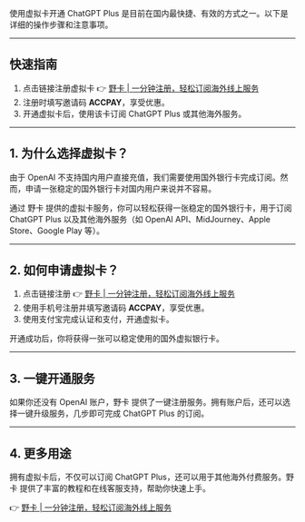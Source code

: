 使用虚拟卡开通 ChatGPT Plus 是目前在国内最快捷、有效的方式之一。以下是详细的操作步骤和注意事项。

---

## 快速指南

1. 点击链接注册虚拟卡 👉 [野卡 | 一分钟注册，轻松订阅海外线上服务](https://bit.ly/bewildcard)
2. 注册时填写邀请码 **ACCPAY**，享受优惠。
3. 开通虚拟卡后，使用该卡订阅 ChatGPT Plus 或其他海外服务。

---

## 1. 为什么选择虚拟卡？

由于 OpenAI 不支持国内用户直接充值，我们需要使用国外银行卡完成订阅。然而，申请一张稳定的国外银行卡对国内用户来说并不容易。

通过 野卡 提供的虚拟卡服务，你可以轻松获得一张稳定的国外银行卡，用于订阅 ChatGPT Plus 以及其他海外服务（如 OpenAI API、MidJourney、Apple Store、Google Play 等）。

---

## 2. 如何申请虚拟卡？

1. 点击链接注册 👉 [野卡 | 一分钟注册，轻松订阅海外线上服务](https://bit.ly/bewildcard)
2. 使用手机号注册并填写邀请码 **ACCPAY**，享受优惠。
3. 使用支付宝完成认证和支付，开通虚拟卡。

开通成功后，你将获得一张可以稳定使用的国外虚拟银行卡。

---

## 3. 一键开通服务

如果你还没有 OpenAI 账户，野卡 提供了一键注册服务。拥有账户后，还可以选择一键升级服务，几步即可完成 ChatGPT Plus 的订阅。

---

## 4. 更多用途

拥有虚拟卡后，不仅可以订阅 ChatGPT Plus，还可以用于其他海外付费服务。野卡 提供了丰富的教程和在线客服支持，帮助你快速上手。

👉 [野卡 | 一分钟注册，轻松订阅海外线上服务](https://bit.ly/bewildcard)